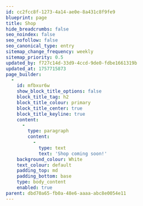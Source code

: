 ```yaml
---
id: cc2fcc8f-1273-4a14-ae0e-8a431c8f9fe9
blueprint: page
title: Shop
hide_breadcrumbs: false
seo_noindex: false
seo_nofollow: false
seo_canonical_type: entry
sitemap_change_frequency: weekly
sitemap_priority: 0.5
updated_by: f727c14d-33d9-4ccd-9de0-fdbe1661319b
updated_at: 1757715873
page_builder:
  -
    id: mfbxur6w
    show_block_title_options: false
    block_title_tag: h2
    block_title_colour: primary
    block_title_center: true
    block_title_keyline: true
    content:
      -
        type: paragraph
        content:
          -
            type: text
            text: 'Shop coming soon!'
    background_colour: White
    text_colour: default
    padding_top: md
    padding_bottom: base
    type: body_content
    enabled: true
parent: dbd70a65-fb0a-48e6-aaaa-abc8e0054e11
---
```

